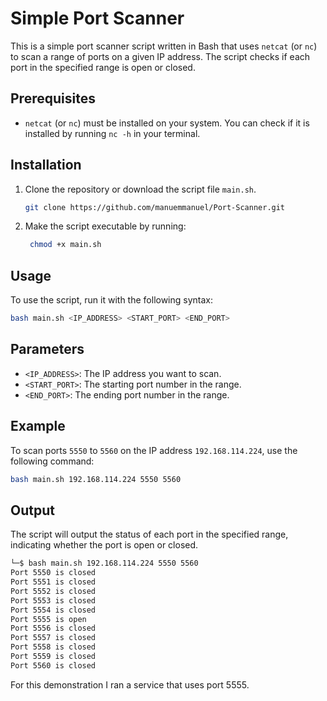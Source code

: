 # Simple Port Scanner

This is a simple port scanner script written in Bash that uses `netcat` (or `nc`) to scan a range of ports on a given IP address. The script checks if each port in the specified range is open or closed.

## Prerequisites

- `netcat` (or `nc`) must be installed on your system. You can check if it is installed by running `nc -h` in your terminal.

## Installation
1. Clone the repository or download the script file `main.sh`.
   
   ```bash
   git clone https://github.com/manuemmanuel/Port-Scanner.git
   ```
2. Make the script executable by running:
   
   ```bash
    chmod +x main.sh
    ```
## Usage
To use the script, run it with the following syntax:
```bash
bash main.sh <IP_ADDRESS> <START_PORT> <END_PORT> 
```

## Parameters
- `<IP_ADDRESS>`: The IP address you want to scan.
- `<START_PORT>`: The starting port number in the range.
- `<END_PORT>`: The ending port number in the range.

## Example
To scan ports `5550` to `5560` on the IP address `192.168.114.224`, use the following command:
```bash
bash main.sh 192.168.114.224 5550 5560
```
## Output
The script will output the status of each port in the specified range, indicating whether the port is open or closed.
```bash
└─$ bash main.sh 192.168.114.224 5550 5560
Port 5550 is closed
Port 5551 is closed
Port 5552 is closed
Port 5553 is closed
Port 5554 is closed
Port 5555 is open
Port 5556 is closed
Port 5557 is closed
Port 5558 is closed
Port 5559 is closed
Port 5560 is closed
```
For this demonstration I ran a service that uses port 5555.
